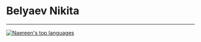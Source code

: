 # Belyaev Nikita
---
[![Naereen's top languages](https://github-readme-stats.vercel.app/api/top-langs/?username=humanbelnik&theme=blue-green)](https://github.com/anuraghazra/github-readme-stats)
